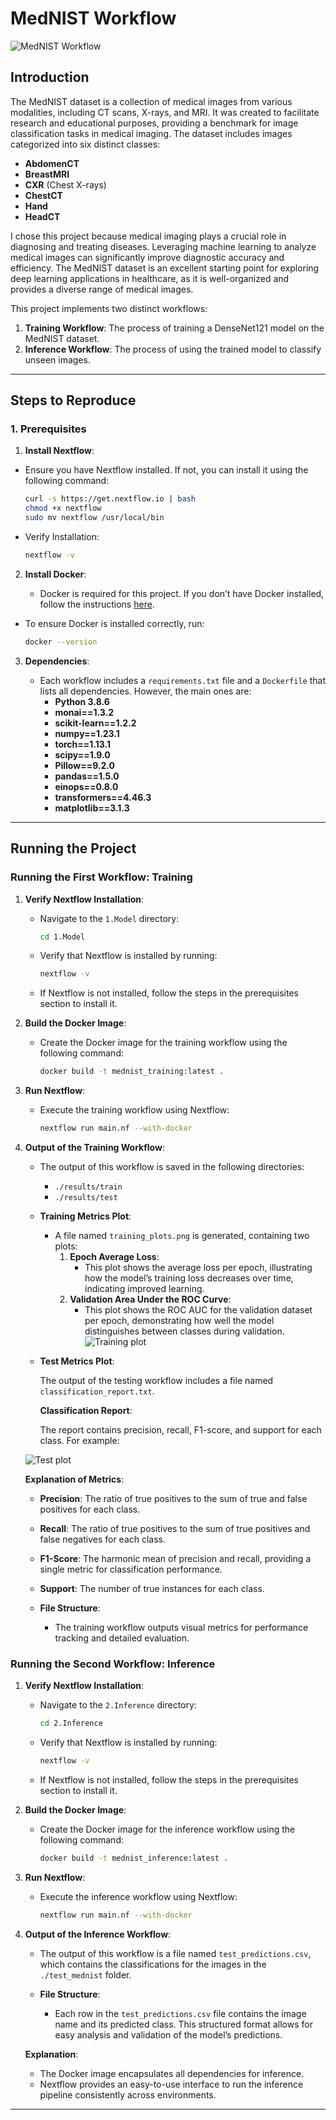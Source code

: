 # MedNIST Workflow

<!-- photo -->
![MedNIST Workflow](./image/MedNIST_dataset.png)

## Introduction

The MedNIST dataset is a collection of medical images from various modalities, including CT scans, X-rays, and MRI. It was created to facilitate research and educational purposes, providing a benchmark for image classification tasks in medical imaging. The dataset includes images categorized into six distinct classes:

- **AbdomenCT**
- **BreastMRI**
- **CXR** (Chest X-rays)
- **ChestCT**
- **Hand**
- **HeadCT**

I chose this project because medical imaging plays a crucial role in diagnosing and treating diseases. Leveraging machine learning to analyze medical images can significantly improve diagnostic accuracy and efficiency. The MedNIST dataset is an excellent starting point for exploring deep learning applications in healthcare, as it is well-organized and provides a diverse range of medical images.

This project implements two distinct workflows:

1. **Training Workflow**: The process of training a DenseNet121 model on the MedNIST dataset.
2. **Inference Workflow**: The process of using the trained model to classify unseen images.

---

## Steps to Reproduce

### 1. Prerequisites

1. **Install Nextflow**:

- Ensure you have Nextflow installed. If not, you can install it using the following command:
  ```bash
  curl -s https://get.nextflow.io | bash
  chmod +x nextflow
  sudo mv nextflow /usr/local/bin
  ```
- Verify Installation:

  ```bash
  nextflow -v
  ```

2. **Install Docker**:

   - Docker is required for this project. If you don’t have Docker installed, follow the instructions [here](https://docs.docker.com/get-docker/).

- To ensure Docker is installed correctly, run:
  ```bash
  docker --version
  ```

3. **Dependencies**:

   - Each workflow includes a `requirements.txt` file and a `Dockerfile` that lists all dependencies. However, the main ones are:
     - **Python 3.8.6**
     - **monai==1.3.2**
     - **scikit-learn==1.2.2**
     - **numpy==1.23.1**
     - **torch==1.13.1**
     - **scipy==1.9.0**
     - **Pillow==9.2.0**
     - **pandas==1.5.0**
     - **einops==0.8.0**
     - **transformers==4.46.3**
     - **matplotlib==3.1.3**

---

## Running the Project

### Running the First Workflow: Training

1. **Verify Nextflow Installation**:

   - Navigate to the `1.Model` directory:
     ```bash
     cd 1.Model
     ```
   - Verify that Nextflow is installed by running:
     ```bash
     nextflow -v
     ```
   - If Nextflow is not installed, follow the steps in the prerequisites section to install it.

2. **Build the Docker Image**:

   - Create the Docker image for the training workflow using the following command:
     ```bash
     docker build -t mednist_training:latest .
     ```

3. **Run Nextflow**:

   - Execute the training workflow using Nextflow:
     ```bash
     nextflow run main.nf --with-docker
     ```

4. **Output of the Training Workflow**:

   - The output of this workflow is saved in the following directories:

     - `./results/train`
     - `./results/test`

   - **Training Metrics Plot**:

     - A file named `training_plots.png` is generated, containing two plots:
       1. **Epoch Average Loss**:
          - This plot shows the average loss per epoch, illustrating how the model’s training loss decreases over time, indicating improved learning.
       2. **Validation Area Under the ROC Curve**:
          - This plot shows the ROC AUC for the validation dataset per epoch, demonstrating how well the model distinguishes between classes during validation.
    ![Training plot](./image/training_plots.png)

   - **Test Metrics Plot**:

     The output of the testing workflow includes a file named `classification_report.txt`.

     **Classification Report**:

     The report contains precision, recall, F1-score, and support for each class. For example:
    
    ![Test plot](./image/test_report.png)

     **Explanation of Metrics**:

     - **Precision**: The ratio of true positives to the sum of true and false positives for each class.
     - **Recall**: The ratio of true positives to the sum of true positives and false negatives for each class.
     - **F1-Score**: The harmonic mean of precision and recall, providing a single metric for classification performance.
     - **Support**: The number of true instances for each class.

   - **File Structure**:

     - The training workflow outputs visual metrics for performance tracking and detailed evaluation.



### Running the Second Workflow: Inference

1. **Verify Nextflow Installation**:

   - Navigate to the `2.Inference` directory:
     ```bash
     cd 2.Inference
     ```
   - Verify that Nextflow is installed by running:
     ```bash
     nextflow -v
     ```
   - If Nextflow is not installed, follow the steps in the prerequisites section to install it.

2. **Build the Docker Image**:

   - Create the Docker image for the inference workflow using the following command:
     ```bash
     docker build -t mednist_inference:latest .
     ```

3. **Run Nextflow**:

   - Execute the inference workflow using Nextflow:
     ```bash
     nextflow run main.nf --with-docker
     ```


4. **Output of the Inference Workflow**:

   - The output of this workflow is a file named `test_predictions.csv`, which contains the classifications for the images in the `./test_mednist` folder.

   - **File Structure**:

     - Each row in the `test_predictions.csv` file contains the image name and its predicted class. This structured format allows for easy analysis and validation of the model’s predictions.


    **Explanation**:
    - The Docker image encapsulates all dependencies for inference.
    - Nextflow provides an easy-to-use interface to run the inference pipeline consistently across environments.
---


